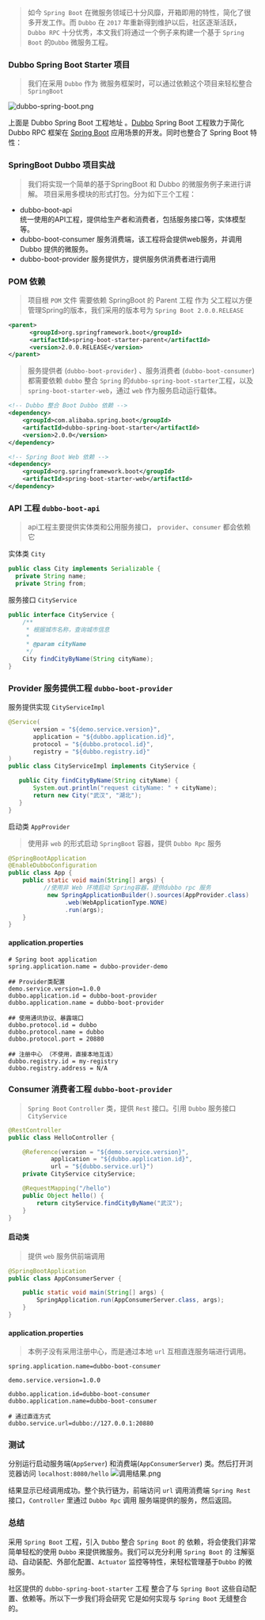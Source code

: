 > 如今 `Spring Boot` 在微服务领域已十分风靡，开箱即用的特性，简化了很多开发工作。而 `Dubbo` 在 `2017` 年重新得到维护以后，社区逐渐活跃，`Dubbo RPC` 十分优秀，本文我们将通过一个例子来构建一个基于 `Spring Boot` 的`Dubbo` 微服务工程。

### Dubbo Spring Boot Starter 项目

> 我们在采用 `Dubbo` 作为 微服务框架时，可以通过依赖这个项目来轻松整合 `SpringBoot`

![dubbo-spring-boot.png](https://upload-images.jianshu.io/upload_images/6393906-5a4c995a12ed2093.png?imageMogr2/auto-orient/strip%7CimageView2/2/w/1000)

上面是 Dubbo Spring Boot 工程地址 。[Dubbo](https://github.com/alibaba/dubbo) Spring Boot 工程致力于简化 Dubbo RPC 框架在 [Spring Boot](https://github.com/spring-projects/spring-boot/) 应用场景的开发。同时也整合了 Spring Boot 特性：

### SpringBoot Dubbo 项目实战

> 我们将实现一个简单的基于SpringBoot 和 Dubbo 的微服务例子来进行讲解。
> 项目采用多模块的形式打包。分为如下三个工程：

- dubbo-boot-api  
  统一使用的API工程，提供给生产者和消费者，包括服务接口等，实体模型等。
- dubbo-boot-consumer
  服务消费端，该工程将会提供web服务，并调用 Dubbo 提供的微服务。
- dubbo-boot-provider
  服务提供方，提供服务供消费者进行调用

### POM 依赖

> 项目根 `POM` 文件 需要依赖 SpringBoot 的 Parent 工程 作为 父工程以方便管理Spring的版本，我们采用的版本号为 `Spring Boot 2.0.0.RELEASE `

```xml
<parent>
      <groupId>org.springframework.boot</groupId>
      <artifactId>spring-boot-starter-parent</artifactId>
      <version>2.0.0.RELEASE</version>
</parent>
```

> 服务提供者 (`dubbo-boot-provider`) 、服务消费者 (`dubbo-boot-consumer`) 都需要依赖 `dubbo` 整合 `Spring` 的`dubbo-spring-boot-starter`工程，以及 `spring-boot-starter-web`，通过 `web` 作为服务启动运行载体。

```xml
<!-- Dubbo 整合 Boot Dubbo 依赖 -->
<dependency>
    <groupId>com.alibaba.spring.boot</groupId>
    <artifactId>dubbo-spring-boot-starter</artifactId>
    <version>2.0.0</version>
</dependency>

<!-- Spring Boot Web 依赖 -->
<dependency>
    <groupId>org.springframework.boot</groupId>
    <artifactId>spring-boot-starter-web</artifactId>
</dependency>

```

### API 工程 `dubbo-boot-api`

> api工程主要提供实体类和公用服务接口， `provider`、`consumer` 都会依赖它

实体类 `City`

```java
public class City implements Serializable {
  private String name;
  private String from;
```

服务接口 `CityService`

```java
public interface CityService {
    /**
     * 根据城市名称，查询城市信息
     *
     * @param cityName
     */
    City findCityByName(String cityName);
}
```

### Provider 服务提供工程 `dubbo-boot-provider`

服务提供实现 `CityServiceImpl`

```java
@Service(
       version = "${demo.service.version}",
       application = "${dubbo.application.id}",
       protocol = "${dubbo.protocol.id}",
       registry = "${dubbo.registry.id}"
)
public class CityServiceImpl implements CityService {

   public City findCityByName(String cityName) {
       System.out.println("request cityName: " + cityName);
       return new City("武汉", "湖北");
   }
}
```

启动类 `AppProvider`

> 使用非 `web` 的形式启动 `SpringBoot` 容器，提供 `Dubbo Rpc` 服务

```java
@SpringBootApplication
@EnableDubboConfiguration
public class App {
    public static void main(String[] args) {
          //使用非 Web 环境启动 Spring容器，提供dubbo rpc 服务
           new SpringApplicationBuilder().sources(AppProvider.class)
                .web(WebApplicationType.NONE)
                .run(args);
    }
}
```

#### application.properties

```properties
# Spring boot application
spring.application.name = dubbo-provider-demo

## Provider类配置
demo.service.version=1.0.0
dubbo.application.id = dubbo-boot-provider
dubbo.application.name = dubbo-boot-provider

## 使用通讯协议、暴露端口
dubbo.protocol.id = dubbo
dubbo.protocol.name = dubbo
dubbo.protocol.port = 20880

## 注册中心 （不使用，直接本地互连）
dubbo.registry.id = my-registry
dubbo.registry.address = N/A
```

### Consumer 消费者工程 `dubbo-boot-provider`

> `Spring Boot` `Controller` 类，提供 `Rest` 接口。引用 `Dubbo` 服务接口 `CityService`

```java
@RestController
public class HelloController {

    @Reference(version = "${demo.service.version}",
            application = "${dubbo.application.id}",
            url = "${dubbo.service.url}")
    private CityService cityService;

    @RequestMapping("/hello")
    public Object hello() {
        return cityService.findCityByName("武汉");
    }
}
```

#### 启动类

> 提供 `web` 服务供前端调用

```java
@SpringBootApplication
public class AppConsumerServer {

    public static void main(String[] args) {
        SpringApplication.run(AppConsumerServer.class, args);
    }
}
```

#### application.properties

> 本例子没有采用注册中心，而是通过本地 `url` 互相直连服务端进行调用。

```prop
spring.application.name=dubbo-boot-consumer

demo.service.version=1.0.0

dubbo.application.id=dubbo-boot-consumer
dubbo.application.name=dubbo-boot-consumer

# 通过直连方式
dubbo.service.url=dubbo://127.0.0.1:20880
```

### 测试

分别运行启动服务端(`AppServer`) 和消费端(`AppConsumerServer`) 类。然后打开浏览器访问 `localhost:8080/hello`
![调用结果.png](https://upload-images.jianshu.io/upload_images/6393906-c9fecdee1b122e3e.png?imageMogr2/auto-orient/strip%7CimageView2/2/w/1000)

结果显示已经调用成功。整个执行链为，前端访问 `url` 调用消费端 `Spring Rest`接口，`Controller` 里通过 `Dubbo Rpc` 调用 服务端提供的服务，然后返回。

### 总结

采用 `Spring Boot` 工程，引入 `Dubbo` 整合 `Spring Boot` 的 依赖，将会使我们非常简单轻松的使用 `Dubbo` 来提供微服务。我们可以充分利用 `Spring Boot` 的 注解驱动、自动装配、外部化配置、`Actuator` 监控等特性，来轻松管理基于`Dubbo` 的微服务。

社区提供的 `dubbo-spring-boot-starter` 工程 整合了与 `Spring Boot` 这些自动配置、依赖等。所以下一步我们将会研究 它是如何实现与 `Spring Boot` 无缝整合的。
